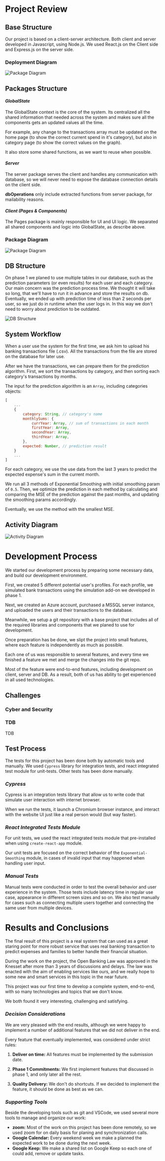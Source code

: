# Project Review

## Base Structure

Our project is based on a client-server architecture. Both client and server developed in Javascript, using Node.js.
We used React.js on the Client side and Express.js on the server side.

### Deployment Diagram

![Package Diagram](/images/BudgetUp_Deployment_Diagram.png)

## Packages Structure

#### _GlobalState_

The GlobalState context is the core of the system. Its centralized all the shared information that needed across the system and makes sure all the components gets an updated values all the time.

For example, any change to the transactions array must be updated on the home page (to show the correct current spend in it's category), but also in category page (to show the correct values on the graph).

It also store some shared functions, as we want to reuse when possible.

#### _Server_

The server package serves the client and handles any communication with database, so we will never need to expose the database connection details on the client side.

**dbOperations** only include extracted functions from server package, for mailability reasons.

#### _Client (Pages & Components)_

The Pages package is mainly responsible for UI and UI logic.
We separated all shared components and logic into GlobalState, as describe above.

### Package Diagram

![Package Diagram](/images/BudgetUp_Package_Diagram.png)

## DB Structure

On phase 1 we planed to use multiple tables in our database, such as the prediction parameters (or even results) for each user and each category. Our main concern was the prediction process time. We thought it will take so long, that we'll have to run it in advance and store the results on db.
Eventually, we ended up with prediction time of less than 2 seconds per user, so we just do in runtime when the user logs in. In this way we don't need to worry about prediction to be outdated.

![DB Structure](/images/DB_Structure.png)

## System Workflow

When a user use the system for the first time, we ask him to upload his banking transactions file (.csv).
All the transactions from the file are stored on the database for later use.

After we have the transactions, we can prepare them for the prediction algorithm.
First, we sort the transactions by category, and then sorting each category's transactions by months.

The input for the prediction algorithm is an `Array`, including categories objects:

```js
[
    ...
    {
        category: String, // category's name
        monthlySums: {
            currYear: Array, // sum of transactions in each month
            firstYear: Array,
            secondYear: Array,
            thirdYear: Array,
        },
        expected: Number, // prediction result
    }
    ...
]
```

For each category, we use the use data from the last 3 years to predict the expected expense's sum in the current month.

We run all 3 methods of Exponential Smoothing with initial smoothing param of `0.5`.
Then, we optimize the prediction in each method by calculating and comparing the MSE of the prediction against the past months, and updating the smoothing params accordingly.

Eventually, we use the method with the smallest MSE.

## Activity Diagram

![Activity Diagram](/images/BudgetUp_Diagrams-Activity_Prediction.png)

# Development Process

We started our development process by preparing some necessary data, and build our development environment.

First, we created 5 different potential user's profiles. For each profile, we simulated bank transactions using the simulation add-on we developed in phase 1.

Next, we created an Azure account, purchased a MSSQL server instance, and uploaded the users and their transactions to the database.

Meanwhile, we setup a git repository with a base project that includes all of the required libraries and components that we planed to use for development.

Once preparation has be done, we slipt the project into small features, where each feature is independently as much as possible.

Each one of us was responsible to several features, and every time we finished a feature we met and merge the changes into the git repo.

Most of the feature were end-to-end features, including development on client, server and DB. As a result, both of us has ability to get experienced in all used technologies.

## Challenges

### Cyber and Security

### TDB

TDB

## Test Process

The tests for this project has been done both by automatic tools and manually. We used `Cypress` library for integration tests, and react integrated test module for unit-tests. Other tests has been done manually.

### _Cypress_

Cypress is an integration tests library that allow us to write code that simulate user interaction with internet browser.

When we run the tests, it launch a Chromium browser instance, and interact with the website UI just like a real person would (but way faster).

### _React Integrated Tests Module_

For unit tests, we used the react integrated tests module that pre-installed when using `create-react-app` module.

Our unit tests are focused on the correct behavior of the `Exponential-Smoothing` module, in cases of invalid input that may happened when handling user input.

### _Manual Tests_

Manual tests were conducted in order to test the overall behavior and user experience in the system. Those tests include latency time in regular use case, appearance in different screen sizes and so on. We also test manually for cases such as connecting multiple users together and connecting the same user from multiple devices.

# Results and Conclusions

The final result of this project is a real system that can used as a great staring point for more robust service that uses real banking transaction to predict expenses and families to better handle their financial situation.

During the work on the project, the Open Banking Law was approved in the Knesset after more than 3 years of discussions and delays. The law was enacted with the aim of enabling services like ours, and we really hope to some new and smart services in this topic in the near future.

This project was our first time to develop a complete system, end-to-end, with so many technologies and topics that we don't know.

We both found it very interesting, challenging and satisfying.

### _Decision Considerations_

We are very pleased with the end results, although we were happy to implement a number of additional features that we did not deliver in the end.

Every feature that eventually implemented, was considered under strict rules:

1. **Deliver on time:** All features must be implemented by the submission date.

2. **Phase 1 Commitments:** We first implement features that discussed in phase 1, and only later all the rest.

3. **Quality Delivery:** We don't do shortcuts. If we decided to implement the feature, it should be done as best as we can.

### _Supporting Tools_

Beside the developing tools such as git and VSCode, we used several more tools to manage and organize our work:

- **zoom:** Most of the work on this project has been done remotely, so we used zoom for on daily basis for planing and synchronization calls.
- **Google Calendar:** Every weekend week we make a planned the expected work to be done during the next week.
- **Google Keep:** We make a shared list on Google Keep so each one of could add, remove or update tasks.
